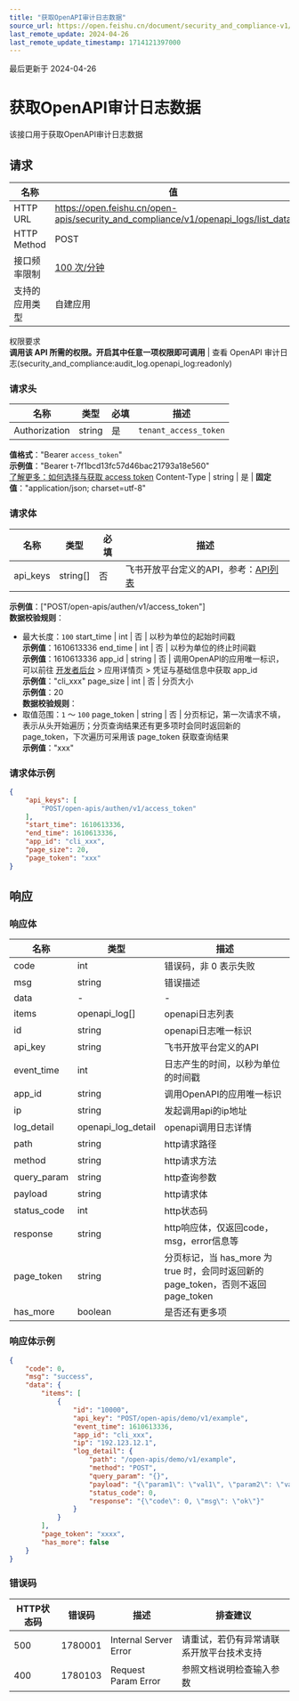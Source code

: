 ```yaml
---
title: "获取OpenAPI审计日志数据"
source_url: https://open.feishu.cn/document/security_and_compliance-v1/openapi_log/list_data
last_remote_update: 2024-04-26
last_remote_update_timestamp: 1714121397000
---
```

最后更新于 2024-04-26

# 获取OpenAPI审计日志数据

该接口用于获取OpenAPI审计日志数据

## 请求
名称 | 值
---|---
HTTP URL | https://open.feishu.cn/open-apis/security_and_compliance/v1/openapi_logs/list_data
HTTP Method | POST
接口频率限制 | [100 次/分钟](https://open.feishu.cn/document/ukTMukTMukTM/uUzN04SN3QjL1cDN)
支持的应用类型 | 自建应用
权限要求  
            **调用该 API 所需的权限。开启其中任意一项权限即可调用** | 查看 OpenAPI 审计日志(security_and_compliance:audit_log.openapi_log:readonly)

### 请求头

名称 | 类型 | 必填 | 描述
--- | --- | --- | ---
Authorization | string | 是 | `tenant_access_token`  
**值格式**："Bearer `access_token`"  
**示例值**："Bearer t-7f1bcd13fc57d46bac21793a18e560"  
[了解更多：如何选择与获取 access token](https://open.feishu.cn/document/uAjLw4CM/ugTN1YjL4UTN24CO1UjN/trouble-shooting/how-to-choose-which-type-of-token-to-use)
Content-Type | string | 是 | **固定值**："application/json; charset=utf-8"

### 请求体

名称 | 类型 | 必填 | 描述
--- | --- | --- | ---
api_keys | string\[\] | 否 | 飞书开放平台定义的API，参考：[API列表](https://open.feishu.cn/document/server-docs/api-call-guide/server-api-list)  
**示例值**：["POST/open-apis/authen/v1/access_token"]  
**数据校验规则**：  
- 最大长度：`100`
start_time | int | 否 | 以秒为单位的起始时间戳  
**示例值**：1610613336
end_time | int | 否 | 以秒为单位的终止时间戳  
**示例值**：1610613336
app_id | string | 否 | 调用OpenAPI的应用唯一标识，可以前往 [开发者后台](https://open.feishu.cn/app) > 应用详情页 > 凭证与基础信息中获取 app_id  
**示例值**："cli_xxx"
page_size | int | 否 | 分页大小  
**示例值**：20  
**数据校验规则**：  
- 取值范围：`1` ～ `100`
page_token | string | 否 | 分页标记，第一次请求不填，表示从头开始遍历；分页查询结果还有更多项时会同时返回新的 page_token，下次遍历可采用该 page_token 获取查询结果  
**示例值**："xxx"

### 请求体示例
```json
{
    "api_keys": [
        "POST/open-apis/authen/v1/access_token"
    ],
    "start_time": 1610613336,
    "end_time": 1610613336,
    "app_id": "cli_xxx",
    "page_size": 20,
    "page_token": "xxx"
}
```

## 响应

### 响应体

名称 | 类型 | 描述
--- | --- | ---
code | int | 错误码，非 0 表示失败
msg | string | 错误描述
data | \- | \-
items | openapi_log\[\] | openapi日志列表
id | string | openapi日志唯一标识
api_key | string | 飞书开放平台定义的API
event_time | int | 日志产生的时间，以秒为单位的时间戳
app_id | string | 调用OpenAPI的应用唯一标识
ip | string | 发起调用api的ip地址
log_detail | openapi_log_detail | openapi调用日志详情
path | string | http请求路径
method | string | http请求方法
query_param | string | http查询参数
payload | string | http请求体
status_code | int | http状态码
response | string | http响应体，仅返回code，msg，error信息等
page_token | string | 分页标记，当 has_more 为 true 时，会同时返回新的 page_token，否则不返回 page_token
has_more | boolean | 是否还有更多项

### 响应体示例
```json
{
    "code": 0,
    "msg": "success",
    "data": {
        "items": [
            {
                "id": "10000",
                "api_key": "POST/open-apis/demo/v1/example",
                "event_time": 1610613336,
                "app_id": "cli_xxx",
                "ip": "192.123.12.1",
                "log_detail": {
                    "path": "/open-apis/demo/v1/example",
                    "method": "POST",
                    "query_param": "{}",
                    "payload": "{\"param1\": \"val1\", \"param2\": \"val2\"}",
                    "status_code": 0,
                    "response": "{\"code\": 0, \"msg\": \"ok\"}"
                }
            }
        ],
        "page_token": "xxxx",
        "has_more": false
    }
}
```

### 错误码

HTTP状态码 | 错误码 | 描述 | 排查建议
--- | --- | --- | ---
500 | 1780001 | Internal Server Error | 请重试，若仍有异常请联系开放平台技术支持
400 | 1780103 | Request Param Error | 参照文档说明检查输入参数
